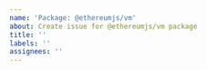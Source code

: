 ```yaml
---
name: 'Package: @ethereumjs/vm'
about: Create issue for @ethereumjs/vm package
title: ''
labels: ''
assignees: ''
---
```

